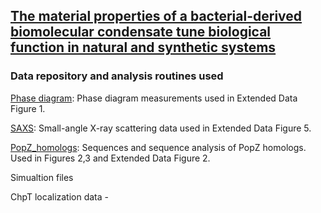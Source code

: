 
## [The material properties of a bacterial-derived biomolecular condensate tune biological function in natural and synthetic systems](https://www.biorxiv.org/content/10.1101/2021.02.03.429226v1)

### Data repository and analysis routines used 

[Phase diagram](https://github.com/LaskerLab/doi_10.1101_2021.02.03.429226_SI/blob/main/data/wildtype_PopZ_Cc_phase_diagram_raw_data.xlsx): Phase diagram measurements used in Extended Data Figure 1.

[SAXS](https://github.com/LaskerLab/doi_10.1101_2021.02.03.429226_SI/blob/main/data/wildtype_PopZ_Cc_SAXS.dat): Small-angle X-ray scattering data used in Extended Data Figure 5.

[PopZ_homologs](https://github.com/LaskerLab/doi_10.1101_2021.02.03.429226_SI/blob/main/data/popz_all_idrs_based_on_08_21_2020_analysis_with_taxo.xlsx): Sequences and sequence analysis of PopZ homologs. Used in Figures 2,3 and Extended Data Figure 2.

Simualtion files

ChpT localization data - 


